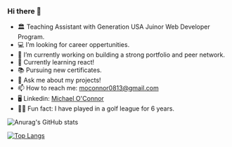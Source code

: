 ### Hi there 👋

- 🏛️ Teaching Assistant with Generation USA Juinor Web Developer Program.
- 💻 I’m looking for career oppertunities.
- 🔭 I’m currently working on building a strong portfolio and peer network.
- 🌱 Currently learning react!
- 📚 Pursuing new certificates.
- 💬 Ask me about my projects!
- 📫 How to reach me: moconnor0813@gmail.com
- 🖥️ Linkedin: [Michael O'Connor](https://www.linkedin.com/in/michael-o-connor-b79005200/)
- 🏌️‍♂️ Fun fact: I have played in a golf league for 6 years.

![Anurag's GitHub stats](https://github-readme-stats.vercel.app/api?username=oconnor97&show_icons=true&theme=radical)

[![Top Langs](https://github-readme-stats.vercel.app/api/top-langs/?username=oconnor97&layout=compact)](https://github.com/anuraghazra/github-readme-stats)
